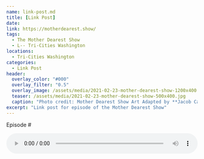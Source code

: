 ```yaml
---
name: link-post.md
title: [Link Post]
date: 
link: https://motherdearest.show/
tags:
  - The Mother Dearest Show
  - L-- Tri-Cities Washington
locations: 
  - Tri-Cities Washington
categories:
  - Link Post
header:
  overlay_color: "#000"
  overlay_filter: "0.5"
  overlay_image: /assets/media/2021-02-23-mother-dearest-show-1200x400.jpg
  teaser: /assets/media/2021-02-23-mother-dearest-show-500x400.jpg
  caption: "Photo credit: Mother Dearest Show Art Adapted by **Jacob Campbell**."
excerpt: "Link post for episode of the Mother Dearest Show"
---
```


<i class="fas fa-microphone-alt"></i> Episode #

> 

<audio controls="controls" style="width:100%; ">
    <source src="" type="audio/mpeg">
    Your browser does not support the HTML5 Audio element.
</audio>
